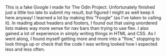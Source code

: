 This is a fake Google I made for The Odin Project. Unfortunately finished just a little too late to submit my result, but figured I might as well keep it here anyway!
I learned a lot by making this "Foogle" (as I've taken to calling it). In reading about headers and footers, I found out that using unordered lists makes way more sense for nav bars than trying to use flex. I also gained a lot of experience in simply writing things in HTML and CSS. As I went along, I found myself getting more and more into a "flow," stopping to look things up or check that the code I was writing looked how I expected less and less often.
